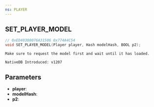```yaml
---
ns: PLAYER
---
```

## SET_PLAYER_MODEL

```c
// 0xED40380076A31506 0x774A4C54
void SET_PLAYER_MODEL(Player player, Hash modelHash, BOOL p2);
```

```
Make sure to request the model first and wait until it has loaded.

NativeDB Introduced: v1207
```

## Parameters
* **player**:
* **modelHash**:
* **p2**:
